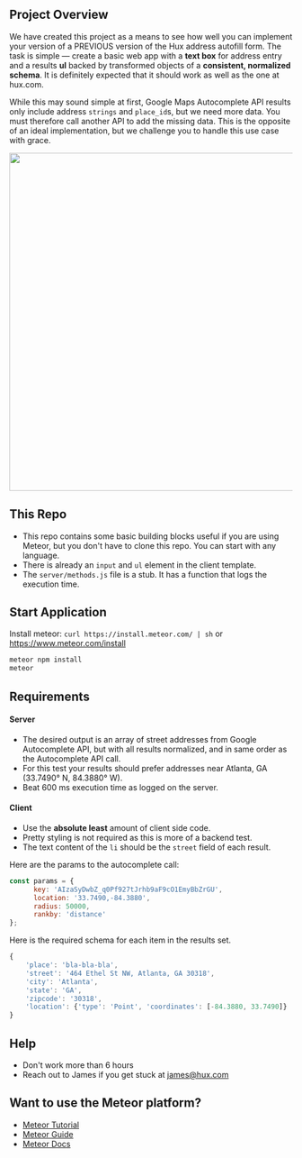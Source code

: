 ## Project Overview
We have created this project as a means to see how well you can implement your version of a PREVIOUS version of the Hux address autofill form. The task is simple — create a basic web app with a **text box** for address entry and a results **ul** backed by transformed objects of a **consistent, normalized schema**. It is definitely expected that it should work as well as the one at hux.com.

While this may sound simple at first, Google Maps Autocomplete API results only include address `strings` and `place_id`s, but we need more data. You must therefore call another API to add the missing data. This is the opposite of an ideal implementation, but we challenge you to handle this use case with grace.

<img src="https://i.imgur.com/Tfi0xR5.jpg" width="600">

## This Repo

- This repo contains some basic building blocks useful if you are using Meteor, but you don't have to clone this repo. You can start with any language.
- There is already an `input` and `ul` element in the client template.
- The `server/methods.js` file is a stub. It has a function that logs the execution time.

## Start Application

Install meteor: `curl https://install.meteor.com/ | sh` or https://www.meteor.com/install
``` bash
meteor npm install
meteor
```

## Requirements

#### Server
- The desired output is an array of street addresses from Google Autocomplete API, but with all results normalized, and in same order as the Autocomplete API call.
- For this test your results should prefer addresses near Atlanta, GA (33.7490° N, 84.3880° W).
- Beat 600 ms execution time as logged on the server.

#### Client
- Use the **absolute least** amount of client side code.
- Pretty styling is not required as this is more of a backend test.
- The text content of the `li` should be the `street` field of each result.

Here are the params to the autocomplete call:

``` javascript
const params = {
      key: 'AIzaSyDwbZ_q0Pf927tJrhb9aF9cO1EmyBbZrGU',
      location: '33.7490,-84.3880',
      radius: 50000,
      rankby: 'distance'
};
```

Here is the required schema for each item in the results set.

``` javascript
{
	'place': 'bla-bla-bla',
	'street': '464 Ethel St NW, Atlanta, GA 30318',
	'city': 'Atlanta',
	'state': 'GA',
	'zipcode': '30318',
	'location': {'type': 'Point', 'coordinates': [-84.3880, 33.7490]}
}
```

## Help
- Don't work more than 6 hours
- Reach out to James if you get stuck at james@hux.com

## Want to use the Meteor platform?
- [Meteor Tutorial](https://www.meteor.com/try)
- [Meteor Guide](http://guide.meteor.com)
- [Meteor Docs](https://docs.meteor.com)
